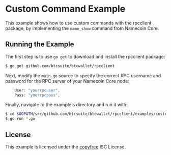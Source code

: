 Custom Command Example
======================

This example shows how to use custom commands with the rpcclient package, by
implementing the `name_show` command from Namecoin Core.

## Running the Example

The first step is to use `go get` to download and install the rpcclient package:

```bash
$ go get github.com/btcsuite/btcwallet/rpcclient
```

Next, modify the `main.go` source to specify the correct RPC username and
password for the RPC server of your Namecoin Core node:

```Go
	User: "yourrpcuser",
	Pass: "yourrpcpass",
```

Finally, navigate to the example's directory and run it with:

```bash
$ cd $GOPATH/src/github.com/btcsuite/btcwallet/rpcclient/examples/customcommand
$ go run *.go
```

## License

This example is licensed under the [copyfree](http://copyfree.org) ISC License.
